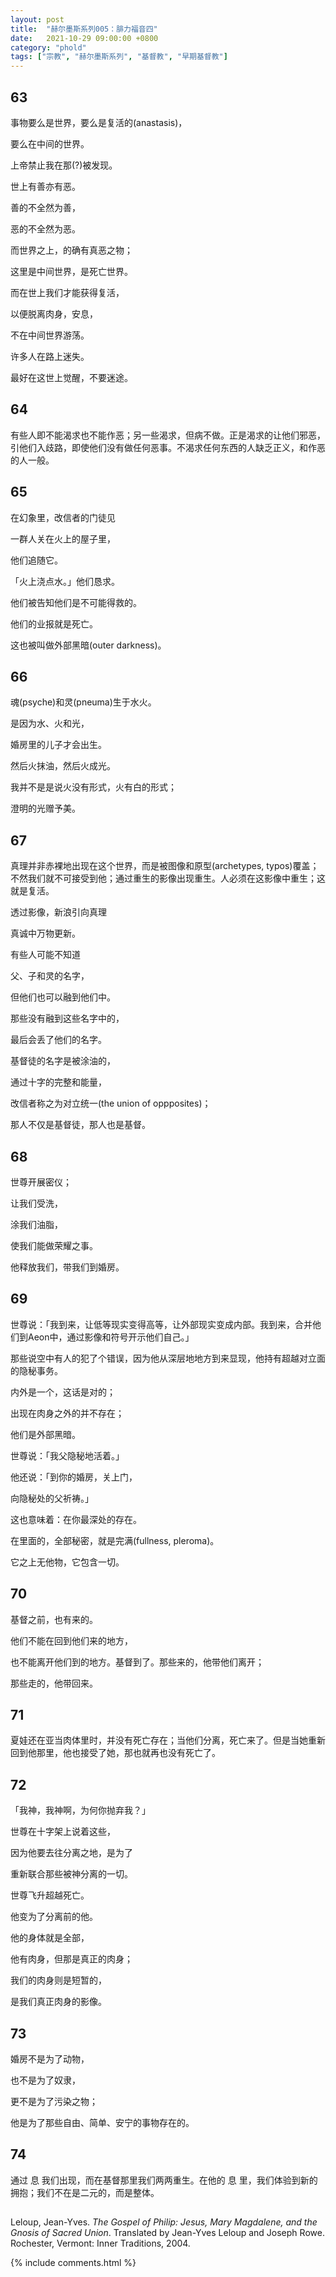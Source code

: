 ```yaml
---
layout: post
title:  "赫尔墨斯系列005：腓力福音四"
date:   2021-10-29 09:00:00 +0800
category: "phold"
tags: ["宗教", "赫尔墨斯系列", "基督教", "早期基督教"]
---
```


## 63

事物要么是世界，要么是复活的(anastasis)，

要么在中间的世界。

上帝禁止我在那(?)被发现。

世上有善亦有恶。

善的不全然为善，

恶的不全然为恶。

而世界之上，的确有真恶之物；

这里是中间世界，是死亡世界。

而在世上我们才能获得复活，

以便脱离肉身，安息，

不在中间世界游荡。

许多人在路上迷失。

最好在这世上觉醒，不要迷途。

## 64

有些人即不能渴求也不能作恶；另一些渴求，但病不做。正是渴求的让他们邪恶，引他们入歧路，即使他们没有做任何恶事。不渴求任何东西的人缺乏正义，和作恶的人一般。

## 65

在幻象里，改信者的门徒见

一群人关在火上的屋子里，

他们追随它。

「火上浇点水。」他们恳求。

他们被告知他们是不可能得救的。

他们的业报就是死亡。

这也被叫做外部黑暗(outer darkness)。

## 66

魂(psyche)和灵(pneuma)生于水火。

是因为水、火和光，

婚房里的儿子才会出生。

然后火抹油，然后火成光。

我并不是是说火没有形式，火有白的形式；

澄明的光赠予美。

## 67

真理并非赤裸地出现在这个世界，而是被图像和原型(archetypes, typos)覆盖；不然我们就不可接受到他；通过重生的影像出现重生。人必须在这影像中重生；这就是复活。

透过影像，新浪引向真理

真诚中万物更新。

有些人可能不知道

父、子和灵的名字，

但他们也可以融到他们中。

那些没有融到这些名字中的，

最后会丢了他们的名字。

基督徒的名字是被涂油的，

通过十字的完整和能量，

改信者称之为对立统一(the union of oppposites)；

那人不仅是基督徒，那人也是基督。

## 68

世尊开展密仪；

让我们受洗，

涂我们油脂，

使我们能做荣耀之事。

他释放我们，带我们到婚房。

## 69

世尊说：「我到来，让低等现实变得高等，让外部现实变成内部。我到来，合并他们到Aeon中，通过影像和符号开示他们自己。」

那些说空中有人的犯了个错误，因为他从深层地地方到来显现，他持有超越对立面的隐秘事务。

内外是一个，这话是对的；

出现在肉身之外的并不存在；

他们是外部黑暗。

世尊说：「我父隐秘地活着。」

他还说：「到你的婚房，关上门，

向隐秘处的父祈祷。」

这也意味着：在你最深处的存在。

在里面的，全部秘密，就是完满(fullness, pleroma)。

它之上无他物，它包含一切。

## 70

基督之前，也有来的。

他们不能在回到他们来的地方，

也不能离开他们到的地方。基督到了。那些来的，他带他们离开；

那些走的，他带回来。

## 71

夏娃还在亚当肉体里时，并没有死亡存在；当他们分离，死亡来了。但是当她重新回到他那里，他也接受了她，那也就再也没有死亡了。

## 72

「我神，我神啊，为何你抛弃我？」

世尊在十字架上说着这些，

因为他要去往分离之地，是为了

重新联合那些被神分离的一切。

世尊飞升超越死亡。

他变为了分离前的他。

他的身体就是全部，

他有肉身，但那是真正的肉身；

我们的肉身则是短暂的，

是我们真正肉身的影像。

## 73

婚房不是为了动物，

也不是为了奴隶，

更不是为了污染之物；

他是为了那些自由、简单、安宁的事物存在的。

## 74

通过 息 我们出现，而在基督那里我们两两重生。在他的 息 里，我们体验到新的拥抱；我们不在是二元的，而是整体。

## 

Leloup, Jean-Yves. *The Gospel of Philip: Jesus, Mary Magdalene, and the Gnosis of Sacred Union*. Translated by Jean-Yves Leloup and Joseph Rowe. Rochester, Vermont: Inner Traditions, 2004.

{% include comments.html %}
